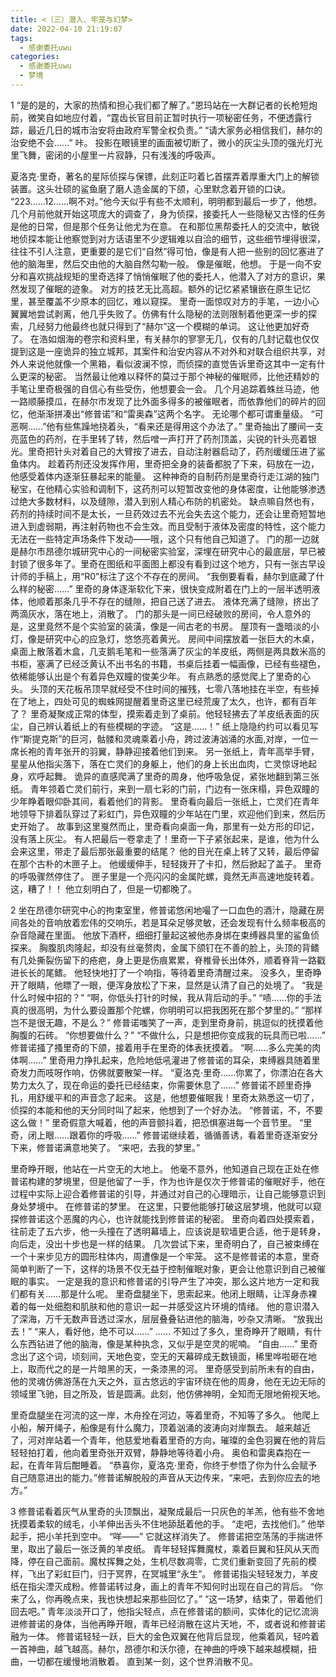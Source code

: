 ```yaml
---
title: <（三）潜入、牢笼与幻梦>
date: 2022-04-10 21:19:07
tags:
  - 感谢委托uwu
categories:
  - 感谢委托uwu
  - 梦境
---
```

1
“是的是的，大家的热情和担心我们都了解了。”恩玛站在一大群记者的长枪短炮前，微笑自如地应付着，“霆齿长官目前正暂时执行一项秘密任务，不便透露行踪，最近几日的城市治安将由政府军警全权负责。”
“请大家务必相信我们，赫尔的治安绝不会……”
咔。
投影在眼镜里的画面被切断了，微小的灰尘头顶的强光灯光里飞舞，密闭的小屋里一片寂静，只有浅浅的呼吸声。
<!-- more -->
夏洛克·里奇，著名的星际侦探与保镖，此刻正叼着匕首摆弄着厚重大门上的解锁装置。这头壮硕的鲨鱼磨了磨人造金属的下颌，心里默念着开锁的口诀。
“223……12……啊不对。”他今天似乎有些不太顺利，明明都到最后一步了，他想。
几个月前他就开始这项庞大的调查了，身为侦探，接委托人一些隐秘又古怪的任务是他的日常，但是那个任务让他尤为在意。
在和那位黑帮委托人的交流中，敏锐地侦探本能让他察觉到对方话语里不少逻辑难以自洽的细节，这些细节埋得很深，往往不引人注意，更重要的是它们“自然”得可怕，像是有人把一些别的回忆塞进了他的脑海里，然后交由他的大脑自然勾勒一般。
像是催眠，他想。
于是一向不安分和喜欢挑战规矩的里奇选择了悄悄催眠了他的委托人，他潜入了对方的意识，果然发现了催眠的迹象。
对方的技艺无比高超。额外的记忆紧紧镶嵌在原生记忆里，甚至覆盖不少原本的回忆，难以窥探。
里奇一面惊叹对方的手笔，一边小心翼翼地尝试剥离，他几乎失败了。仿佛有什么隐秘的法则限制着他更深一步的探索，几经努力他最终也就只得到了“赫尔”这一个模糊的单词。
这让他更加好奇了。
在浩如烟海的卷宗和资料里，有关赫尔的寥寥无几，仅有的几封记载也仅仅提到这是一座诡异的独立城邦，其案件和治安内容从不对外和对联合组织共享，对外人来说他就像一个黑箱，看似波澜不惊，而侦探的直觉告诉里奇这其中一定有什么更深的秘密。
当然最让他难以释怀的莫过于那个神秘的催眠师，比他还精妙的手笔让里奇极强的自信心有些受伤，他想要会一会。
几个月追踪着蛛丝马迹，他一路顺藤摸瓜，在赫尔市发现了比外面多得多的被催眠者，而依靠他们的碎片的回忆，他渐渐拼凑出“修普诺”和“雷奥森”这两个名字。
无论哪个都可谓重量级。
“可恶啊……”他有些焦躁地挠着头，“看来还是得用这个办法了。”
里奇抽出了腰间一支亮蓝色的药剂，在手里转了转，然后噌一声打开了药剂顶盖，尖锐的针头亮着银光。里奇把针头对着自己的大臂按了进去，自动注射器启动了，药剂缓缓压进了鲨鱼体内。
趁着药剂还没发挥作用，里奇把全身的装备都脱了下来，码放在一边，他感受着体内逐渐狂暴起来的能量。
这种神奇的自制药剂是里奇行走江湖的独门秘宝，在他精心实验和调制下，这药剂可以短暂改变他的身体密度，让他能够渗透过绝大多数材料，以及缝隙，潜入到别人精心布防的机密处。
缺点嘛自然也有，药剂的持续时间不是太长，一旦药效过去不光会失去这个能力，还会让里奇短暂地进入到虚弱期，再注射药物也不会生效。而且受制于液体及密度的特性，这个能力无法在一些特定声场条件下发动——哦，这个只有他自己知道了。
门的那一边就是赫尔市昂德尔城研究中心的一间秘密实验室，深埋在研究中心的最底层，早已被封锁了很多年了。里奇在图纸和平面图上都没有看到过这个地方，只有一张古早设计师的手稿上，用“R0”标注了这个不存在的房间。
“我倒要看看，赫尔到底藏了什么样的秘密……”
里奇的身体逐渐软化下来，很快变成附着在门上的一层半透明液体，他顺着那条几乎不存在的缝隙，把自己送了进去。
液体充满了缝隙，挤出了两滴灰水，落在地上，消散了。
门的那头是一间已经破败的房间，令人意外的是，这里竟然不是个实验室的装潢，像是一间古老的书房。
屋顶有一盏暗淡的小灯，像是研究中心的应急灯，悠悠亮着黄光。
房间中间摆放着一张巨大的木桌，桌面上散落着木盒，几支鹅毛笔和一些落满了灰尘的羊皮纸，两侧是两具数米高的书柜，塞满了已经泛黄认不出书名的书籍，书桌后挂着一幅画像，已经有些褪色，依稀能够认出是个有着异色双瞳的俊美少年。
有点熟悉的感觉爬上了里奇的心头。
头顶的天花板吊顶早就经受不住时间的摧残，七零八落地挂在半空，有些掉在了地上，四处可见的蜘蛛网提醒着里奇这里已经荒废了太久，也许，都有百年了？
里奇凝聚成正常的体型，摸索着走到了桌前。他轻轻拂去了羊皮纸表面的灰尘，自己辨认着纸上的有些模糊的字迹。
“这是……！”
纸上隐隐约约可以看见写作“斯提克斯”的巨河，骷髅和灵魂乘着小舟，跨过波涛汹涌的水面,对岸，一位一席长袍的青年张开的羽翼，静静迎接着他们到来。
另一张纸上，青年高举手臂，星星从他指尖落下，落在亡灵们的身躯上，他们的身上长出血肉，亡灵惊讶地起身，欢呼起舞。
诡异的直感爬满了里奇的周身，他呼吸急促，紧张地翻到第三张纸。
青年领着亡灵们前行，来到一扇七彩的门前，门边有一张床榻，异色双瞳的少年睁着眼仰卧其间，看着他们的背影。
里奇看向最后一张纸上，亡灵们在青年地领导下排着队穿过了彩虹门，异色双瞳的少年站在门里，欢迎他们到来，然后历史开始了。
故事到这里戛然而止，里奇看向桌面一角，那里有一处方形的印记，没有落上灰尘。
有人把最后一卷拿走了！里奇一下子紧张起来，是谁，他为什么会来这里，带走了最后那张最重要的结尾？
他的目光在桌上转了又转，最后停留在那个古朴的木匣子上。
他缓缓伸手，轻轻拨开了卡扣，然后掀起了盖子。
里奇的呼吸骤然停住了。
匣子里是一个亮闪闪的金属陀螺，竟然无声高速地旋转着。
这，糟了！！
他立刻明白了，但是一切都晚了。

2
坐在昂德尔研究中心的拘束室里，修普诺悠闲地嘬了一口血色的酒汁，隐藏在房间各处的音响放着宏伟的交响乐，若是耳朵足够灵敏，还会发现有什么频率极高的杂音隐藏在里面。
他放下酒杯，细细打量起这被他赤身绑在束缚器具里的鲨鱼侦探来。
胸腹肌肉隆起，却没有丝毫赘肉，金属下颌钉在不善的脸上，头顶的背鳍有几处撕裂伤留下的疮疤，身上更是伤痕累累，脊椎骨长出体外，顺着脊背一路戳进长长的尾鳍。
他轻快地打了一个响指，等待着里奇清醒过来。
没多久，里奇睁开了眼睛，他瞟了一眼，便浑身放松了下来，显然是认清了自己的处境了。
“我是什么时候中招的？”
“啊，你低头打针的时候，我从背后动的手。”
“啧……你的手法真的很高明，为什么要设置那个陀螺，你明明可以把我困死在那个梦里的。”
“那样岂不是很无趣，不是么？”
修普诺嗤笑了一声，走到里奇身前，挑逗似的抚摸着他胸腹的石砖。
“你想要做什么？”
“不做什么，只是想把你变成我的玩具而已啦……”
修普诺掻了搔里奇的下颌，接着用手在里奇的体表抚摸着。
“啊……多么完美的肉体啊……”
里奇用力挣扎起来，危险地低吼灌进了修普诺的耳朵，束缚器具随着里奇发力而吱呀作响，仿佛就要散架一样。
“夏洛克·里奇……你累了，你漂泊在各大势力太久了，现在命运的委托已经结束，你需要休息了……”
修普诺不顾里奇挣扎，用舒缓平和的声音念了起来。
这是，他想要催眠我！里奇太熟悉这一切了，侦探的本能和他的天分同时叫了起来，他想到了一个好办法。
“修普诺，不，不要这么做！”
里奇假意大喊着，他的声音颤抖着，把恐惧塞进每一个音节里。
“里奇，闭上眼……跟着你的呼吸……”
修普诺继续着，循循善诱，看着里奇逐渐安分下来，修普诺满意地笑了。
“来吧，去我的梦里。”

里奇睁开眼，他站在一片空无的大地上。
他毫不意外，他知道自己现在正处在修普诺构建的梦境里，但是他留了一手，作为也许是仅次于修普诺的催眠好手，他在过程中实际上迎合着修普诺的引导，并通过对自己的心理暗示，让自己能够意识到身处梦境中。
在修普诺的梦里。
在这里，只要他能够打破这层梦境，他就可以窥探修普诺这个恶魔的内心，也许就能找到修普诺的秘密。
里奇向着四处摸索着，往前走了五六步，他一头撞在了透明幕墙上，应该说是软墙更合适，他于是转身，向后走，没出十步也是一样的结果。
几次尝试下来，里奇明白了，自己被束缚在一个十来步见方的圆形柱体内，周遭像是一个牢笼。
这不是修普诺的本意，里奇简单判断了一下，这样的场景不仅无益于控制催眠对象，更会让他意识到自己被催眠的事实。
一定是我的意识和修普诺的引导产生了冲突，那么这片地方一定和我们都有关……那是什么呢。
里奇盘腿坐下，思索起来。他闭上眼睛，让浑身赤裸着的每一处细胞和肌肤和他的意识一起一并感受这片环境的情绪。
他的意识潜入了深海，万千无数声音透过深水，层层叠叠钻进他的脑海，吵杂又清晰。
“放我出去！”
“来人，看好他，绝不可以……”
……
不知过了多久，里奇睁开了眼睛，有什么东西钻进了他的脑海，像是某种执念，又似乎是空灵的呢喃。
“自由……”
里奇念出了这个词，顷刻间，天地色变，空无的天幕碎成无数镜面，稀里哗啦砸在地上，取而代之的是一片暗黑的天，一条漆黑的河。
里奇感受到前所未有的自由，他的灵魂仿佛游荡在九天之外，亘古悠远的宇宙环绕在他的周身，他在无边无际的领域里飞驰，目之所及，皆是圆满。此刻，他仿佛神明，全知而无限地俯视天地。

里奇盘腿坐在河流的这一岸，木舟拴在河边，等着里奇，不知等了多久。
他爬上小船，解开绳子，船像是有什么魔力，顶着汹涌的波涛向对岸飘去。
越来越近了，河对岸站着一个青年，他慈爱地看着里奇的方向，璀璨的金色羽翼在他的背后轻轻拍打着，他向着里奇张开双臂，静静地等待着小舟。
奥伯和雷奥森抱在一起，在青年背后酣睡着。
“恭喜你，夏洛克·里奇，你终于参悟了你为什么会赋予自己随意进出的能力。”修普诺解脱般的声音从天边传来，“来吧，去到你应去的地方。”

3
修普诺看着灰气从里奇的头顶飘出，凝聚成最后一只灰色的羊羔，他有些不舍地抚摸着柔软的绒毛，小羊伸出舌头不住地舔舐着他的手。
“走吧，去找他们。”
他举起手，把小羊托到空中。
“咩——”
它就这样消失了。
修普诺把空荡荡的手揣进怀里，取出了最后一张泛黄的羊皮纸。
青年轻轻挥舞魔杖，乘着巨翼和狂风从天而降，停在自己面前。魔杖挥舞之处，生机尽数凋零，亡灵们重新变回了先前的模样，飞出了彩虹巨门，归于冥界，在冥城里“永生”。
修普诺指尖轻轻发力，羊皮纸在指尖湮灭成粉。修普诺转过身，画上的青年不知何时出现在自己的背后。
“你来了么，你再晚点来，我也快想起来那些回忆了。”
“这一场梦，结束了，带着他们回去吧。”
青年淡淡开口了，他指尖轻点，点在修普诺的额间，实体化的记忆流淌进修普诺的身体，当他再睁开眼，青年已经消散在这片天地，不，或者说和修普诺融为一体。
修普诺轻轻一跃，巨大的金色双翼在他背后显现，他乘着风，轻吟着一首神曲，越飞越高。赫尔，昂德尔和沃尔德，在神曲的呼唤下越来越模糊，扭曲，一切都在缓慢地消散着。
直到某一刻，这个世界消散不见。
